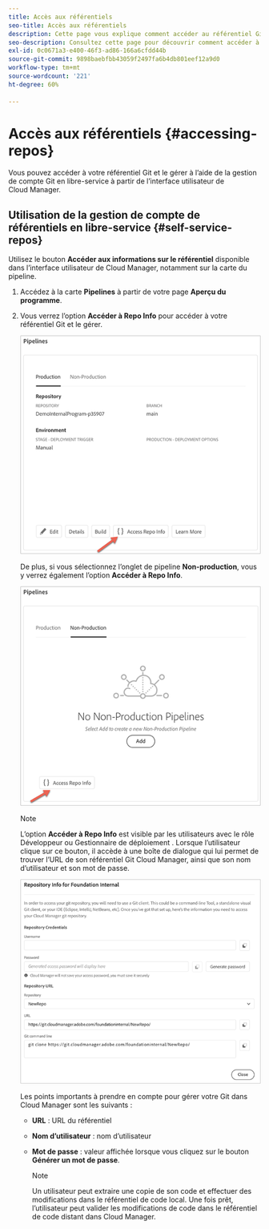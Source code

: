 ```yaml
---
title: Accès aux référentiels
seo-title: Accès aux référentiels
description: Cette page vous explique comment accéder au référentiel Git et le gérer.
seo-description: Consultez cette page pour découvrir comment accéder à votre référentiel Git et le gérer.
exl-id: 0c0671a3-e400-46f3-ad86-166a6cfdd44b
source-git-commit: 9898baebfbb43059f2497fa6b4db801eef12a9d0
workflow-type: tm+mt
source-wordcount: '221'
ht-degree: 60%

---
```


# Accès aux référentiels {#accessing-repos}

Vous pouvez accéder à votre référentiel Git et le gérer à l’aide de la gestion de compte Git en libre-service à partir de l’interface utilisateur de Cloud Manager.

## Utilisation de la gestion de compte de référentiels en libre-service {#self-service-repos}

Utilisez le bouton **Accéder aux informations sur le référentiel** disponible dans l’interface utilisateur de Cloud Manager, notamment sur la carte du pipeline.

1. Accédez à la carte **Pipelines** à partir de votre page **Aperçu du programme**.

1. Vous verrez l’option **Accéder à Repo Info** pour accéder à votre référentiel Git et le gérer.

   ![](assets/repos/access-repo1.png)

   De plus, si vous sélectionnez l’onglet de pipeline **Non-production**, vous y verrez également l’option **Accéder à Repo Info**.

   ![](assets/repos/access-repo-nonprod.png)

   >[!NOTE]
   >L’option **Accéder à Repo Info** est visible par les utilisateurs avec le rôle Développeur ou Gestionnaire de déploiement . Lorsque l’utilisateur clique sur ce bouton, il accède à une boîte de dialogue qui lui permet de trouver l’URL de son référentiel Git Cloud Manager, ainsi que son nom d’utilisateur et son mot de passe.

   ![](assets/repos/access-repo-create.png)

   Les points importants à prendre en compte pour gérer votre Git dans Cloud Manager sont les suivants :

   * **URL** : URL du référentiel
   * **Nom d’utilisateur** : nom d’utilisateur
   * **Mot de passe** : valeur affichée lorsque vous cliquez sur le bouton **Générer un mot de passe**.


      >[!NOTE]
      >Un utilisateur peut extraire une copie de son code et effectuer des modifications dans le référentiel de code local. Une fois prêt, l’utilisateur peut valider les modifications de code dans le référentiel de code distant dans Cloud Manager.
